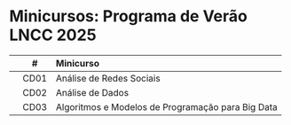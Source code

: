 # Minicursos: Programa de Verão LNCC 2025

|  | # | Minicurso |
|:---:|:---:|:---|
|  | CD01 | Análise de Redes Sociais |
|  | CD02 | Análise de Dados |
|  | CD03 | Algoritmos e Modelos de Programação para Big Data |